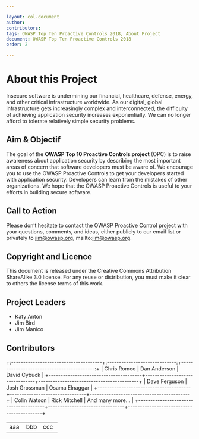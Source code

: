 ```yaml
---

layout: col-document
author:
contributors:
tags: OWASP Top Ten Proactive Controls 2018, About Project
document: OWASP Top Ten Proactive Controls 2018
order: 2

---
```


# About this Project
Insecure software is undermining our financial, healthcare, defense, energy, and other critical infrastructure worldwide. As our digital, global infrastructure gets increasingly complex and interconnected, the difficulty of achieving application security increases exponentially. We can no longer afford to tolerate relatively simple security problems.

## Aim & Objectif
The goal of the **OWASP Top 10 Proactive Controls project** (OPC) is to raise awareness about application security by describing the most important areas of concern that software developers must be aware of. We encourage you to use the OWASP Proactive Controls to get your developers started with application security. Developers can learn from the mistakes of other organizations. We hope that the OWASP Proactive Controls is useful to your efforts in building secure software.

## Call to Action  
Please don’t hesitate to contact the OWASP Proactive Control project with your questions, comments, and ideas, either publicly to our email list or privately to jim@owasp.org, mailto:jim@owasp.org.

## Copyright and Licence
This document is released under the Creative Commons Attribution ShareAlike 3.0 license. For any reuse or distribution, you must make it clear to others the license terms of this work.

## Project Leaders  

* Katy Anton 
* Jim Bird 
* Jim Manico 

## Contributors

+:--------------------------------------+:-----------------------------:+------------------------------------------:+
|   Chris&nbsp;Romeo                    | Dan&nbsp;Anderson              | David&nbsp;Cybuck                        |
+---------------------------------------+--------------------------------+------------------------------------------+
|   Dave&nbsp;Ferguson                  | Josh&nbsp;Grossman             | Osama Elnaggar                           |
+---------------------------------------+--------------------------------+------------------------------------------+
|  Colin&nbsp;Watson                    | Rick&nbsp;Mitchell             | And&nbsp;many&nbsp;more…                 |
+---------------------------------------+--------------------------------+------------------------------------------+


<table cellpadding="15" cellspacing="0">
<tr width="33%">
<td >
aaa
</td>
<td width="33%">
bbb
</td>
<td width="34%">
  ccc


</td>
</tr>
</table>